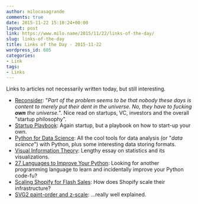 ```yaml
---
author: milocasagrande
comments: true
date: 2015-11-22 15:10:24+00:00
layout: post
link: https://www.milo.name/2015/11/22/links-of-the-day/
slug: links-of-the-day
title: Links of the Day - 2015-11-22
wordpress_id: 605
categories:
- Link
tags:
- Links
---
```


Links to articles not necessarily written today, but still interesting.

  * [Reconsider](https://medium.com/@dhh/reconsider-41adf356857f): "_Part of the problem seems to be that nobody these days is content to merely put their dent in the universe. No, they have to fucking **own** the universe._". Nice read on startups, VC, investors and the overall "startup philosophy".
  * [Startup Playbook](http://playbook.samaltman.com/): Again startup, but a playbook on how to start-up your own.
  * [Python for Data Science](http://rnduja.github.io/2015/10/07/python-datascience/): All the cool tools for data analysis (or "_data science_") with Python, plus some interesting data storing formats.
  * [Visual Information Theory](https://colah.github.io/posts/2015-09-Visual-Information/): Lengthy essay on statistics and its visualizations.
  * [27 Languages to Improve Your Python](http://www.curiousefficiency.org/posts/2015/10/languages-to-improve-your-python.html): Looking for another programming language to learn and incidentally improve your Python code-fu?
  * [Scaling Shopify for Flash Sales](http://highscalability.com/blog/2015/11/2/how-shopify-scales-to-handle-flash-sales-from-kanye-west-and.html): How does Shopify scale their infrastructure?
  * [SVG2 paint-order and z-scale](http://radar.oreilly.com/2015/11/elegant-outlines-with-svg-paint-order.html): ...really well explained.
